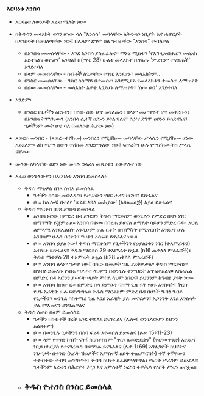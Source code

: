 ### አርባዕቱ እንስሳ

- አርባዕቱ ለወንዶች አራቱ ማለት ነው።
- ከቅዱሳን መላእክት ወገን ሆነው ሳለ "እንስሳ" መባላቸው ለቅዱሳን ነቢያት እና ሐዋርያት በእንስሳት በመገለጣቸው ነው፤ በሌላም ደግሞ ስለ ግብራቸው "እንስሳ" ተብለዋል
    * በአንበሳ መመሰላቸው - እንደ አንበሳ ያስፈራሉና። ማኑሄ ሚስቱን 'የእግዚአብሔርን መልአክ አይተናልና ወዮልን' እንዳለ፤ በ(ማቴ 28) ሁለቱ መላእክት ቢገለጡ 'ምድርም ተናወጠች' እንደተባለ
    * በላም መመሰላቸው - ከብቶች ለጌታቸው ተገዢ እንደሆኑ፣ መላእክትም..
    * በንስር መመሰላቸው - ንስር ከሰማይ በተመስጦ እንደሚያይ የመላእክቱን ተመስጦ ለማጠየቅ
    * በሰው መመሰላቸው - መላእክት አዋቂ እንደሆኑ ለማጠየቅ፤ 'ሰው ሁን' እንደተባለ

- አንድም፦
    * በንስር የጌታችን ዕርገቱን፣ በሰው ሰው ሆኖ መገለጡን፣ በላም መሥዋዕት ሆኖ መቅረቡን፣ በአንበሳ ትንሣኤውን (አንበሳ ሲተኛ ዐይኑን ይገልጣልና፣ ሲነሣ ደግሞ ዐይኑን ይከድናልና፤ ጌታችንም ሙት ሆኖ ሳለ በመለኮቱ ሕያው ነው)
- ጸወርተ መንበር - (ጸወረ=ተሸከመ) መንበሩን የሚሸከሙ መባላቸው ሥላሴን የሚሸከሙ ሆነው አይደለም። ልክ ጫማ ሰውን ተሸከመ እንደምንለው ነው፤ ፍጥረትን ሁሉ የሚሸከሙትስ ሥላሴ ናቸው።
- መላው አካላቸው ዐይን ነው መባሉ ኃላፊና መጻያቱን ያውቃሉና ነው
- አራቱ ወንጌላውያን በአርባዕቱ እንስሳ ይመሰላሉ፦
    * ቅዱስ ማቴዎስ በገጸ ሰብእ ይመሰላል
        - ጌታችን ከሰው መወለዱን፣ የሥጋውን የዘር ሐረግ ዘርዝሮ ይጽፋልና
        - ቦ = ከሌሎቹ በተለየ 'ወልደ እጓለ መሕያው' (እጓል=ልጅ) እያለ ይጽፋልና
    * ቅዱስ ማርቆስ በገጸ አንበሳ ይመሰላል
        - አንበሳ ኑሮው በምድረ በዳ እንደሆነ ቅዱስ ማርቆስም ወንጌሉን የምድረ በዳን ነገር በማንሣት ይጀምራል። አንበሳ በቁሙ በበረሐ ይሆናል ለማለት ሳይሆን ምድረ በዳ፦ አህል ልምላሜ እንደሌለበት እንዲሁም ሁሉ ርቆት በብቸኝነት የሚኖርበት እንደሆነ ሁሉ አንበሳም ሁሉን በርቀት፣ ግዛቱን አስፍቶ ይኖራልና ነው።
        - ቦ = አንበሳ ኃያል ነው፤ ቅዱስ ማርቆስም የጌታችንን የኃያልነቱን ነገር (ተአምራቱን) አብዝቶ ይጽፋልና። ቅዱስ ማርቆስ 29 ተአምራት ጽፏል (ከ16 ጠቅላላ ምዕራፎች)፣ ቅዱስ ማቴዎስ 28 ተአምራት ጽፏል (ከ28 ጠቅላላ ምዕራፎች)
        - ቦ = አንበሳ ለላም ጌታዋ ነው፤ በክርኑ በመታት ጊዜ ያደቅቃታል። ቅዱስ ማርቆስም በግብፅ ይመለኩ የነበሩ ጣዖታተ ላህምን በወንጌሉ ትምህርት አጥፍቶአልና። እስራኤል በምድረ በዳ አሮንን ያሠሩት ጣዖት ምስለ ላህም ነበርና፤ ይህንንም ከግብፅ ያዩት ነው።
        - ቦ = አንበሳ ከሰው ርቆ በምድረ በዳ ድምፁን ባሰማ ጊዜ ሩቅ የሆኑ እንስሳት፣ ቅርቡ የሆኑ አራዊት ሁሉ ይደነግጣሉ። ቅዱስ ማርቆስም ምድረ በዳ በሆነች ግብፅ ገብቶ የጌታችንን ወንጌል ባስተማረ ጊዜ እንደ አራዊት ያሉ መናፍቃን፣ አጋንንት እንደ እንስሳት ያሉ ምእመናን ደንግጠዋልና
    * ቅዱስ ሉቃስ በላም ይመሰላል
        - ጌታችን በከብቶች በረት እንደ ተወለደ ይናገራልና (ሌሎቹ ወንጌላውያን ይህንን አልጻፉም)
        - ቦ = በወንጌሉ ጌታችንን በሰባ ፍሪዳ እየመሰለ ይጽፋልና (ሉቃ 15፥11-23)
        - ቦ = ላም የቀንድ ከብት ናት፤ ክርስቶስንም "ቀርነ ለመድኃኒትነ" (ቀርን=ቀንድ) እንደሆነ ነቢዩ ዘካርያስ የተናገረውን በወንጌሉ ይናገራልና (ሉቃ 1፥69) አገልጋዮች ካህናትና ነገሥታት በቀንድ (አራት ሽቱዎችና አምስተኛ ዘይት ተጨምሮበት) ቀኝ ቀኛቸውን ተቀብተው ቅብዓ መንግሥት፣ ቅብዓ ክህነት ይፈጸምላቸዋል፣ የዕርቅ ሥራንም ይሠራሉ። ጌታችንም አራቱን ባሕርያተ ሥጋ እና አምስተኛ ነፍስን ተዋሕዶ የዕርቅ ሥራን ሠርቷል።
    * ቅዱስ ዮሐንስ በንስር ይመሰላል
        - 